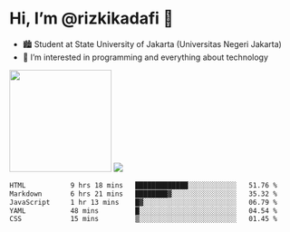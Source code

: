 # Hi, I’m @rizkikadafi 👋
- 🏙 Student at State University of Jakarta (Universitas Negeri Jakarta)
- 👀 I’m interested in programming and everything about technology
<img height="180em" src="https://github-readme-stats.vercel.app/api?username=rizkikadafi&show_icons=true&hide_border=true&&count_private=true&include_all_commits=true" />
<img src="https://github-readme-stats.vercel.app/api/top-langs/?username=rizkikadafi&show_icons=true&hide_border=true&&count_private=true&include_all_commits=true" />

<!--START_SECTION:waka-->

```txt
HTML           9 hrs 18 mins   █████████████░░░░░░░░░░░░   51.76 %
Markdown       6 hrs 21 mins   ████████▓░░░░░░░░░░░░░░░░   35.32 %
JavaScript     1 hr 13 mins    █▓░░░░░░░░░░░░░░░░░░░░░░░   06.79 %
YAML           48 mins         █░░░░░░░░░░░░░░░░░░░░░░░░   04.54 %
CSS            15 mins         ▒░░░░░░░░░░░░░░░░░░░░░░░░   01.45 %
```

<!--END_SECTION:waka-->

<!---
rizkikadafi/rizkikadafi is a ✨ special ✨ repository because its `README.md` (this file) appears on your GitHub profile.
You can click the Preview link to take a look at your changes.
--->
